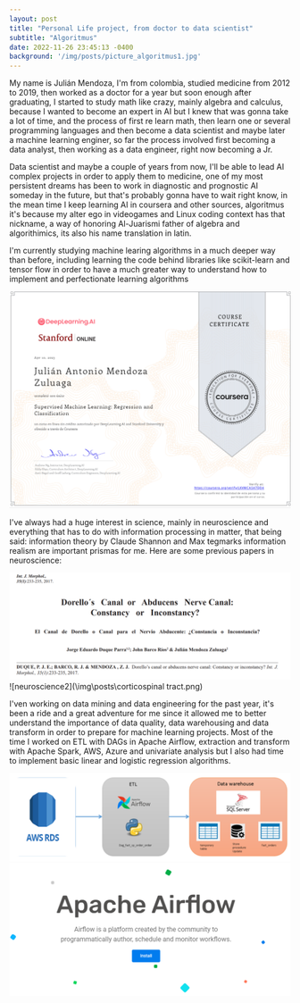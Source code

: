 ```yaml
---
layout: post
title: "Personal Life project, from doctor to data scientist"
subtitle: "Algoritmus"
date: 2022-11-26 23:45:13 -0400
background: '/img/posts/picture_algoritmus1.jpg'
---
```


My name is Julián Mendoza, I'm from colombia, studied medicine from 2012 to 2019, then worked as a doctor for a year but soon enough after graduating, I started to study math like crazy, mainly algebra and calculus, because I wanted to become an expert in AI but I knew that was gonna take a lot of time, and the process of first re learn math, then learn one or several programming languages and then become a data scientist and maybe later a machine learning enginer, so far the process involved first becoming a data analyst, then working as a data engineer, right now becoming a Jr. 

Data scientist and maybe a couple of years from now, I'll be able to lead AI complex projects in order to apply them to medicine, one of my most persistent dreams has been to work in diagnostic and prognostic AI someday in the future, but that's probably gonna have to wait right know, in the mean time I keep learning AI in coursera and other sources, algoritmus it's because my alter ego in videogames and Linux coding context has that nickname, a way of honoring Al-Juarismi father of algebra and algorithimics, its also his name translation in latin.

I'm currently studying machine learing algorithms in a much deeper way than before, including learning the code behind libraries like scikit-learn and tensor flow in order to have a much greater way to understand how to implement and perfectionate learning algorithms

![coursera](\img\posts\DeepLearning.png)

I've always had a huge interest in science, mainly in neuroscience and everything that has to do with information processing in matter, that being said: information theory by Claude Shannon and Max tegmarks information realism are important prismas for me. Here are some previous papers in neuroscience:

![neuroscience1](\img\posts\dorello_paper.png)
![neuroscience2](\img\posts\corticospinal tract.png)

I'ven working on data mining and data engineering for the past year, it's been a ride and a great adventure for me since it allowed me to better understand the importance of data quality, data warehousing and data transform in order to prepare for machine learning projects.  Most of the time I worked on ETL with DAGs in Apache Airflow, extraction and transform with Apache Spark, AWS, Azure and univariate analysis but I also had time to implement basic linear and logistic regression algorithms.

![neuroscience2](\img\posts\ETL2.png)
![neuroscience2](\img\posts\apache_airflow.png)

